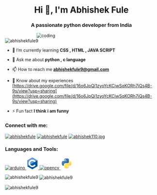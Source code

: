 <h1 align="center">Hi 👋, I'm Abhishek Fule</h1>
<h3 align="center">A passionate python developer from India</h3>

<img align= "right" alt="coding" width ="400" src = "[[https://www.google.com/url?sa=i&url=https%3A%2F%2Fwww.fmstudies.org%2F%3Fo%3Dhappy-art-gif-by-scaler-find-share-on-giphy-pp-MpdKwPSD&psig=AOvVaw2Vtlh53Qnc5QVLmikmAyaf&ust=1716691314720000&source=images&cd=vfe&opi=89978449&ved=0CBEQjRxqFwoTCPjX9tjjp4YDFQAAAAAdAAAAABAJ](https://cdn.dribbble.com/users/1162077/screenshots/3848914/media/320984a9ca58b3c73274c9259ecf6de8.gif)](https://cdn.dribbble.com/users/1162077/screenshots/3848914/programmer.gif)">


<p align="left"> <img src="https://komarev.com/ghpvc/?username=abhishekfule9&label=Profile%20views&color=0e75b6&style=flat" alt="abhishekfule9" /> </p>

- 🌱 I’m currently learning **CSS , HTML , JAVA SCRIPT**

- 💬 Ask me about **python , c language**

- 📫 How to reach me **abhishekfule9@gmail.com**

- 📄 Know about my experiences [https://drive.google.com/file/d/16o6JpQi1zyoYcKCiwSqKORh7iQs4B-9s/view?usp=sharing](https://drive.google.com/file/d/16o6JpQi1zyoYcKCiwSqKORh7iQs4B-9s/view?usp=sharing)

- ⚡ Fun fact **I think i am funny**

<h3 align="left">Connect with me:</h3>
<p align="left">
<a href="https://linkedin.com/in/abhishekfule" target="blank"><img align="center" src="https://raw.githubusercontent.com/rahuldkjain/github-profile-readme-generator/master/src/images/icons/Social/linked-in-alt.svg" alt="abhishekfule" height="30" width="40" /></a>
<a href="https://fb.com/abhishekfule" target="blank"><img align="center" src="https://raw.githubusercontent.com/rahuldkjain/github-profile-readme-generator/master/src/images/icons/Social/facebook.svg" alt="abhishekfule" height="30" width="40" /></a>
<a href="https://instagram.com/abhishek110.jpg" target="blank"><img align="center" src="https://raw.githubusercontent.com/rahuldkjain/github-profile-readme-generator/master/src/images/icons/Social/instagram.svg" alt="abhishek110.jpg" height="30" width="40" /></a>
</p>

<h3 align="left">Languages and Tools:</h3>
<p align="left"> <a href="https://www.arduino.cc/" target="_blank" rel="noreferrer"> <img src="https://cdn.worldvectorlogo.com/logos/arduino-1.svg" alt="arduino" width="40" height="40"/> </a> <a href="https://www.cprogramming.com/" target="_blank" rel="noreferrer"> <img src="https://raw.githubusercontent.com/devicons/devicon/master/icons/c/c-original.svg" alt="c" width="40" height="40"/> </a> <a href="https://opencv.org/" target="_blank" rel="noreferrer"> <img src="https://www.vectorlogo.zone/logos/opencv/opencv-icon.svg" alt="opencv" width="40" height="40"/> </a> <a href="https://www.python.org" target="_blank" rel="noreferrer"> <img src="https://raw.githubusercontent.com/devicons/devicon/master/icons/python/python-original.svg" alt="python" width="40" height="40"/> </a> </p>

<p><img align="left" src="https://github-readme-stats.vercel.app/api/top-langs?username=abhishekfule9&show_icons=true&locale=en&layout=compact" alt="abhishekfule9" /></p>

<p>&nbsp;<img align="center" src="https://github-readme-stats.vercel.app/api?username=abhishekfule9&show_icons=true&locale=en" alt="abhishekfule9" /></p>

<p><img align="center" src="https://github-readme-streak-stats.herokuapp.com/?user=abhishekfule9&" alt="abhishekfule9" /></p>
